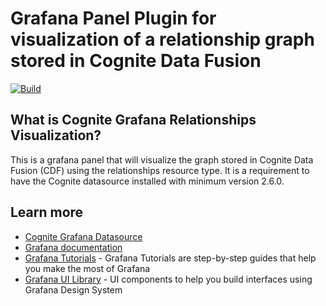 # Grafana Panel Plugin for visualization of a relationship graph stored in Cognite Data Fusion 

[![Build](https://github.com/grafana/grafana-starter-panel/workflows/CI/badge.svg)](https://github.com/cognitedata/cognite-grafana-relationships-visualization/actions?query=workflow%3A%22CI%22)

## What is Cognite Grafana Relationships Visualization?

This is a grafana panel that will visualize the graph stored in Cognite Data Fusion (CDF) using the relationships resource type. It is a requirement to have the Cognite datasource installed with minimum version 2.6.0.

## Learn more

- [Cognite Grafana Datasource](https://github.com/cognitedata/cognite-grafana-datasource)
- [Grafana documentation](https://grafana.com/docs/)
- [Grafana Tutorials](https://grafana.com/tutorials/) - Grafana Tutorials are step-by-step guides that help you make the most of Grafana
- [Grafana UI Library](https://developers.grafana.com/ui) - UI components to help you build interfaces using Grafana Design System
